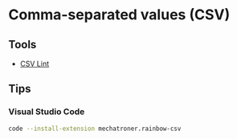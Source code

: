 # Comma-separated values (CSV)

## Tools

- [CSV Lint](https://csvlint.com/online-validator)

## Tips

### Visual Studio Code

```sh
code --install-extension mechatroner.rainbow-csv
```
